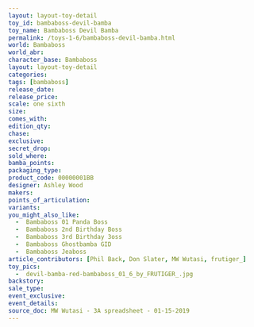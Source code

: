 ```yaml
---
layout: layout-toy-detail 
toy_id: bambaboss-devil-bamba
toy_name: Bambaboss Devil Bamba
permalink: /toys-1-6/bambaboss-devil-bamba.html
world: Bambaboss
world_abr: 
character_base: Bambaboss
layout: layout-toy-detail
categories: 
tags: [bambaboss]
release_date: 
release_price: 
scale: one sixth
size: 
comes_with: 
edition_qty: 
chase: 
exclusive: 
secret_drop: 
sold_where: 
bamba_points: 
packaging_type: 
product_code: 00000001BB
designer: Ashley Wood
makers: 
points_of_articulation: 
variants: 
you_might_also_like: 
  -  Bambaboss 01 Panda Boss
  -  Bambaboss 2nd Birthday Boss
  -  Bambaboss 3rd Birthday 3oss
  -  Bambaboss Ghostbamba GID
  -  Bambaboss Jeaboss
article_contributors: [Phil Back, Don Slater, MW Wutasi, frutiger_]
toy_pics: 
  -  devil-bamba-red-bambaboss_01_6_by_FRUTIGER_.jpg
backstory: 
sale_type: 
event_exclusive: 
event_details: 
source_doc: MW Wutasi - 3A spreadsheet - 01-15-2019
---
```

